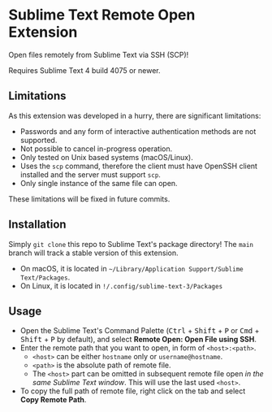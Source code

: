 # Sublime Text Remote Open Extension
Open files remotely from Sublime Text via SSH (SCP)!

Requires Sublime Text 4 build 4075 or newer.

## Limitations

As this extension was developed in a hurry, there are significant limitations:

- Passwords and any form of interactive authentication methods are not supported.
- Not possible to cancel in-progress operation.
- Only tested on Unix based systems (macOS/Linux).
- Uses the `scp` command, therefore the client must have OpenSSH client installed and the server must support `scp`.
- Only single instance of the same file can open.

These limitations will be fixed in future commits.

## Installation

Simply `git clone` this repo to Sublime Text's package directory! The `main` branch will track a stable version of this extension.

- On macOS, it is located in `~/Library/Application Support/Sublime Text/Packages`.
- On Linux, it is located in `!/.config/sublime-text-3/Packages`

## Usage

- Open the Sublime Text's Command Palette (<kbd>Ctrl</kbd> + <kbd>Shift</kbd> + <kbd>P</kbd> or <kbd>Cmd</kbd> + <kbd>Shift</kbd> + <kbd>P</kbd> by default), and select **Remote Open: Open File using SSH**.
- Enter the remote path that you want to open, in form of `<host>:<path>`.
  - `<host>` can be either `hostname` only or `username@hostname`.
  - `<path>` is the absolute path of remote file.
  - The `<host>` part can be omitted in subsequent remote file open *in the same Sublime Text window*. This will use the last used `<host>`.
- To copy the full path of remote file, right click on the tab and select **Copy Remote Path**.
